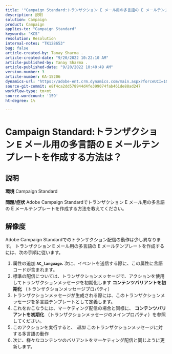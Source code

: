 ```yaml
---
title: '"Campaign Standard:トランザクション E メール用の多言語の E メールテンプレートを作成する方法は？」'
description: 説明
solution: Campaign
product: Campaign
applies-to: "Campaign Standard"
keywords: "KCS"
resolution: Resolution
internal-notes: "TK128653"
bug: false
article-created-by: Tanay Sharma .
article-created-date: "9/20/2022 10:22:10 AM"
article-published-by: Tanay Sharma .
article-published-date: "9/20/2022 10:40:49 AM"
version-number: 3
article-number: KA-15206
dynamics-url: "https://adobe-ent.crm.dynamics.com/main.aspx?forceUCI=1&pagetype=entityrecord&etn=knowledgearticle&id=da09ec12-ce38-ed11-9db1-002248086735"
source-git-commit: e8f4ca2dd578944d4fe399074fab461de88ad247
workflow-type: tm+mt
source-wordcount: '159'
ht-degree: 1%

---
```


# Campaign Standard:トランザクション E メール用の多言語の E メールテンプレートを作成する方法は？

## 説明

<b>環境</b>
Campaign Standard


<b>問題/症状</b>
Adobe Campaign Standardでトランザクション E メール用の多言語の E メールテンプレートを作成する方法を教えてください。


## 解像度




Adobe Campaign Standardでのトランザクション配信の動作は少し異なります。 トランザクション E メール用の多言語の E メールテンプレートを作成するには、次の手順に従います。



1. 属性の追加 <b>`AC_language`. </b>次に、イベントを送信する際に、この属性に言語コードが含まれます。
2. 標準の配信については、トランザクションメッセージで、アクションを使用してトランザクションメッセージを初期化します <b>コンテンツバリアントを初期化 </b>（トランザクションメッセージプロパティ）
3. トランザクションメッセージが生成される際には、このトランザクションメッセージを多言語テンプレートとして定義します。
4. これをおこなうには、マーケティング配信の場合と同様に、 <b>コンテンツバリアントを初期化</b> （トランザクションメッセージのメインプロパティ）を参照してください。
5. このアクションを実行すると、 *追加* このトランザクションメッセージに対する多言語の動作
6. 次に、様々なコンテンツのバリアントをマーケティング配信と同じように更新します。

